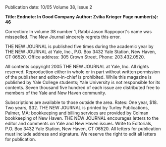 Publication date: 10/05
Volume 38, Issue 2

**Title: Endnote: In Good Company**
**Author: Zvika Krieger**
**Page number(s): 46**



Correction: In volume 38 number 1, Rabbi Jason Rappoport's name was misspelled. The New Journal sincerely regrets this error.

THE NEW JOURNAL is published five times during the academic year by THE NEW JOURNAL at Yale, Inc., P.O. Box 3432 Yale Station, New Haven, CT 06520. Office address: 305 Crown Street. Phone: 203.432.0520.

All contents copyright 2005 THE NEW JOURNAL at Yale, Inc. All rights reserved. Reproduction either in whole or in part without written permission of the publisher and editor-in-chief is prohibited. While this magazine is published by Yale College students; Yale University is not responsible for its contents. Seven thousand five hundred of each issue are distributed free to members of the Yale and New Haven community.

Subscriptions are available to those outside the area. Rates: One year, $18. Two years, $32. THE NEW JOURNAL is printed by Turley Publications, Palmer, MA; bookkeeping and billing services are provided by Colman bookkeeping of New Haven. THE NEW JOURNAL encourages letters to the editor and comments on Yale and New Haven issues. Write to Editorials, P.O. Box 3432 Yale Station, New Haven, CT 06520. All letters for publication must include address and signature. We reserve the right to edit all letters for publication.